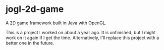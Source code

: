 # jogl-2d-game

A 2D game framework built in Java with OpenGL.

This is a project I worked on about a year ago. It is unfinished, but I might work on it again if I get the time. Alternatively, I'll replace this project with a better one in the future.
